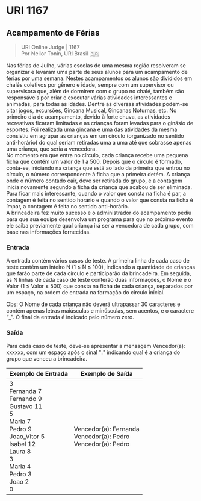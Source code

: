 ﻿# URI 1167

## Acampamento de Férias

>URI Online Judge | 1167  
>Por Neilor Tonin, URI Brasil :brazil:  

Nas férias de Julho, várias escolas de uma mesma região resolveram se organizar e levaram uma parte de seus alunos para um acampamento de férias por uma semana. Nestes acampamentos os alunos são divididos em chalés coletivos por gênero e idade, sempre com um supervisor ou supervisora que, além de dormirem com o grupo no chalé, também são responsáveis por criar e executar várias atividades interessantes e animadas, para todas as idades. Dentre as diversas atividades podem-se citar jogos, excursões, Gincana Musical, Gincanas Noturnas, etc. No primeiro dia de acampamento, devido à forte chuva, as atividades recreativas ficaram limitadas e as crianças foram levadas para o ginásio de esportes. Foi realizada uma gincana e uma das atividades da mesma consistiu em agrupar as crianças em um círculo (organizado no sentido anti-horário) do qual seriam retiradas uma a uma até que sobrasse apenas uma criança, que seria a vencedora.  
No momento em que entra no círculo, cada criança recebe uma pequena ficha que contém um valor de 1 a 500. Depois que o círculo é formado, conta-se, iniciando na criança que está ao lado da primeira que entrou no círculo, o número correspondente à ficha que a primeira detém. A criança onde o número contado cair, deve ser retirada do grupo, e a contagem inicia novamente segundo a ficha da criança que acabou de ser eliminada. Para ficar mais interessante, quando o valor que consta na ficha é par, a contagem é feita no sentido horário e quando o valor que consta na ficha é ímpar, a contagem é feita no sentido anti-horário.  
A brincadeira fez muito sucesso e o administrador do acampamento pediu para que sua equipe desenvolva um programa para que no próximo evento ele saiba previamente qual criança irá ser a vencedora de cada grupo, com base nas informações fornecidas.  

### Entrada

A entrada contém vários casos de teste. A primeira linha de cada caso de teste contém um inteiro N (1 ≤ N ≤ 100), indicando a quantidade de crianças que farão parte de cada círculo e participarão da brincadeira. Em seguida, as N linhas de cada caso de teste conterão duas informações, o Nome e o Valor (1 ≤ Valor ≤ 500) que consta na ficha de cada criança, separados por um espaço, na ordem de entrada na formação do círculo inicial.  

Obs: O Nome de cada criança não deverá ultrapassar 30 caracteres e contém apenas letras maiúsculas e minúsculas, sem acentos, e o caractere “_”. O final da entrada é indicado pelo número zero.  

### Saída

Para cada caso de teste, deve-se apresentar a mensagem Vencedor(a): xxxxxx, com um espaço após o sinal ":" indicando qual é a criança do grupo que venceu a brincadeira.

|Exemplo de Entrada|Exemplo de Saída|
|-|-|
|3<br>Fernanda 7<br>Fernando 9<br>Gustavo 11<br>5<br>Maria 7<br>Pedro 9<br>Joao_Vitor 5<br>Isabel 12<br>Laura 8<br>3<br>Maria 4<br>Pedro 3<br>Joao 2<br>0|Vencedor(a): Fernanda<br>Vencedor(a): Pedro<br>Vencedor(a): Pedro

